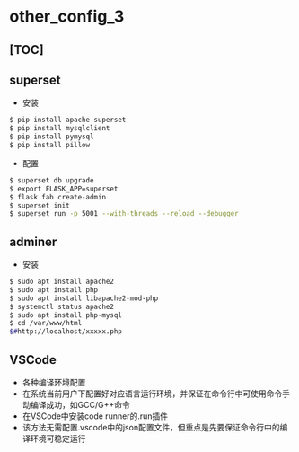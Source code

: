 # other_config_3
[TOC]
------
## superset
+ 安装
```bash
$ pip install apache-superset
$ pip install mysqlclient
$ pip install pymysql
$ pip install pillow
```
+ 配置
```bash
$ superset db upgrade
$ export FLASK_APP=superset
$ flask fab create-admin
$ superset init
$ superset run -p 5001 --with-threads --reload --debugger
```

## adminer
+ 安装
```bash
$ sudo apt install apache2
$ sudo apt install php
$ sudo apt install libapache2-mod-php
$ systemctl status apache2
$ sudo apt install php-mysql
$ cd /var/www/html
$#http://localhost/xxxxx.php
```

## VSCode
+ 各种编译环境配置
+ 在系统当前用户下配置好对应语言运行环境，并保证在命令行中可使用命令手动编译成功，如GCC/G++命令
+ 在VSCode中安装code runner的.run插件
+ 该方法无需配置.vscode中的json配置文件，但重点是先要保证命令行中的编译环境可稳定运行